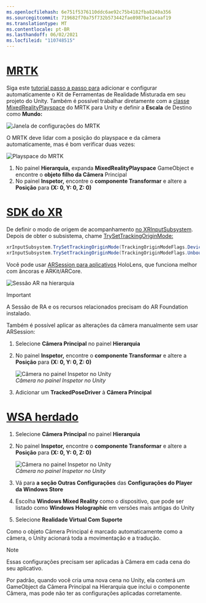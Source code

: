 ```yaml
---
ms.openlocfilehash: 6e751f5376110ddc6ae92c75b4182fba8240a356
ms.sourcegitcommit: 719682f70a75f732b573442fae8987be1acaaf19
ms.translationtype: MT
ms.contentlocale: pt-BR
ms.lasthandoff: 06/02/2021
ms.locfileid: "110748515"
---
```

# <a name="mrtk"></a>[MRTK](#tab/mrtk)
<!-- NEVER CHANGE THE ABOVE LINE! -->

Siga este [tutorial passo a passo para](../../tutorials/mr-learning-base-01.md) adicionar e configurar automaticamente o Kit de Ferramentas de Realidade Misturada em seu projeto do Unity. Também é possível trabalhar diretamente com a [classe MixedRealityPlayspace](/dotnet/api/microsoft.mixedreality.toolkit.mixedrealityplayspace) do MRTK para Unity e definir a **Escala** de Destino como **Mundo:**

![Janela de configurações do MRTK](../../images/mrtk-target-scale.png)

O MRTK deve lidar com a posição do playspace e da câmera automaticamente, mas é bom verificar duas vezes:

![Playspace do MRTK](../../images/mrtk-playspace.png)

1. No painel **Hierarquia,** expanda **MixedRealityPlayspace** GameObject e encontre o **objeto filho da Câmera** Principal
2. No painel **Inspetor,** encontre o **componente Transformar** e altere a **Posição** para **(X: 0, Y: 0, Z: 0)**

# <a name="xr-sdk"></a>[SDK do XR](#tab/xr)
<!-- NEVER CHANGE THE ABOVE LINE! -->

De definir o modo de origem de acompanhamento [no XRInputSubsystem](https://docs.unity3d.com/Documentation/ScriptReference/XR.XRInputSubsystem.html). Depois de obter o subsistema, chame [TrySetTrackingOriginMode:](https://docs.unity3d.com/Documentation/ScriptReference/XR.XRInputSubsystem.TrySetTrackingOriginMode.html)

```cs
xrInputSubsystem.TrySetTrackingOriginMode(TrackingOriginModeFlags.Device);
xrInputSubsystem.TrySetTrackingOriginMode(TrackingOriginModeFlags.Unbounded); // Recommendation for OpenXR
```

Você pode usar [ARSession para aplicativos](https://docs.unity3d.com/Packages/com.unity.xr.arfoundation@2.1/manual/index.html#installing-ar-foundation) HoloLens, que funciona melhor com âncoras e ARKit/ARCore.

![Sessão AR na hierarquia](../../images/xrsdk-arsession.png)

> [!IMPORTANT]
> A Sessão de RA e os recursos relacionados precisam do AR Foundation instalado.

Também é possível aplicar as alterações da câmera manualmente sem usar ARSession:

1. Selecione **Câmera Principal** no painel **Hierarquia**
1. No painel **Inspetor,** encontre o **componente Transformar** e altere a **Posição** para **(X: 0, Y: 0, Z: 0)**

   ![Câmera no painel Inspetor no Unity](../../images/maincamera-350px.png)  
   *Câmera no painel Inspetor no Unity*

1. Adicionar um **TrackedPoseDriver** à **Câmera Principal**

# <a name="legacy-wsa"></a>[WSA herdado](#tab/wsa)
<!-- NEVER CHANGE THE ABOVE LINE! -->

1. Selecione **Câmera Principal** no painel **Hierarquia**
1. No painel **Inspetor,** encontre o **componente Transformar** e altere a **Posição** para **(X: 0, Y: 0, Z: 0)**

   ![Câmera no painel Inspetor no Unity](../../images/maincamera-350px.png)  
   *Câmera no painel Inspetor no Unity*

1. Vá para **a seção Outras Configurações** das **Configurações do Player da Windows Store**
1. Escolha **Windows Mixed Reality** como o dispositivo, que pode ser listado como **Windows Holographic** em versões mais antigas do Unity
1. Selecione **Realidade Virtual Com Suporte**

Como o objeto Câmera Principal é marcado automaticamente como a câmera, o Unity acionará toda a movimentação e a tradução.

>[!NOTE]
>Essas configurações precisam ser aplicadas à Câmera em cada cena do seu aplicativo.
>
>Por padrão, quando você cria uma nova cena no Unity, ela conterá um GameObject da Câmera Principal na Hierarquia que inclui o componente Câmera, mas pode não ter as configurações aplicadas corretamente.